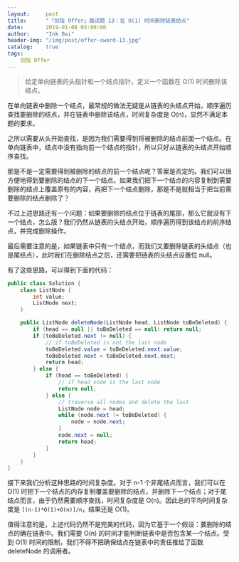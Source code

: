 ```yaml
---
layout:     post
title:      "「剑指 Offer」面试题 13：在 O(1) 时间删除链表结点"
date:       2019-01-08 03:00:00
author:     "Ink Bai"
header-img: "/img/post/offer-sword-13.jpg"
catalog:    true
tags:
    剑指 Offer
---
```


> 给定单向链表的头指针和一个结点指针，定义一个函数在 O(1) 时间删除该结点。

在单向链表中删除一个结点，最常规的做法无疑是从链表的头结点开始，顺序遍历查找要删除的结点，并在链表中删除该结点，时间复杂度是 O(n)，显然不满足本题的要求。

之所以需要从头开始查找，是因为我们需要得到将被删除的结点前面一个结点。在单向链表中，结点中没有指向前一个结点的指针，所以只好从链表的头结点开始顺序查找。

那是不是一定需要得到被删除的结点的前一个结点呢？答案是否定的。我们可以很方便地得到要删除的结点的下一个结点。如果我们把下一个结点的内容复制到需要删除的结点上覆盖原有的内容，再把下一个结点删除，那是不是就相当于把当前需要删除的结点删除了？

不过上述思路还有一个问题：如果要删除的结点位于链表的尾部，那么它就没有下一个结点，怎么版？我们仍然从链表的头结点开始，顺序遍历得到该结点的前序结点，并完成删除操作。

最后需要注意的是，如果链表中只有一个结点，而我们又要删除链表的头结点（也是尾结点），此时我们在删除结点之后，还需要把链表的头结点设置位 null。

有了这些思路，可以得到下面的代码：

```java
public class Solution {
    class ListNode {
        int value;
        ListNode next;
    }

    public ListNode deleteNode(ListNode head, ListNode toBeDeleted) {
        if (head == null || toBeDeleted == null) return null;
        if (toBeDeleted.next != null) {
            // if toBeDeleted is not the last node
            toBeDeleted.value = toBeDeleted.next.value;
            toBeDeleted.next = toBeDeleted.next.next;
            return head;
        } else {
            if (head == toBeDeleted) {
                // if head node is the last node
                return null;
            } else {
                // traverse all nodes and delete the last
                ListNode node = head;
                while (node.next != toBeDeleted) {
                    node = node.next;
                }
                node.next = null;
                return head;
            }
        }
    }
}
```

接下来我们分析这种思路的时间复杂度。对于 n-1 个非尾结点而言，我们可以在 O(1) 时把下一个结点的内存复制覆盖要删除的结点，并删除下一个结点；对于尾结点而言，由于仍然需要顺序查找，时间复杂度是 O(n)。因此总的平均时间复杂度是 `[(n-1)*O(1)+O(n)]/n`，结果还是 O(1)。

值得注意的是，上述代码仍然不是完美的代码，因为它基于一个假设：要删除的结点的确在链表中。我们需要 O(n) 的时间才能判断链表中是否包含某一个结点。受到 O(1) 时间的限制，我们不得不把确保结点在链表中的责任推给了函数 deleteNode 的调用者。

